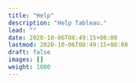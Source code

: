 ```yaml
---
title: "Help"
description: "Help Tableau."
lead: ""
date: 2020-10-06T08:49:15+08:00
lastmod: 2020-10-06T08:49:15+08:00
draft: false
images: []
weight: 1000
---
```

